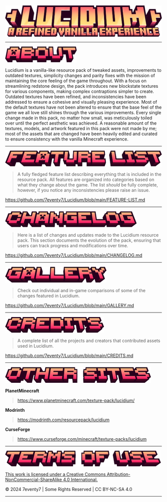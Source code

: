 ![lucidium-title9](./images/header/lucidium-title.png)
<hr>

<img src="./images/header/about.png" alt="about" style="height: 50px;">

Lucidium is a vanilla-like resource pack of tweaked assets, improvements to outdated textures, simplicity changes and parity fixes with the mission of maintaining the core feeling of the game throughout. With a focus on streamlining redstone design, the pack introduces new blockstate textures for various components, making complex contraptions simpler to create. Outdated textures have been refined, and inconsistencies have been addressed to ensure a cohesive and visually pleasing experience. Most of the default textures have not been altered to ensure that the base feel of the game we all love still shines through the various improvements. Every single change made in this pack, no matter how small, was meticulously toiled over until the perfect aesthetic was achieved. A reasonable amount of the textures, models, and artwork featured in this pack were not made by me; most of the assets that are changed have been heavily edited and curated to ensure consistency with the vanilla Minecraft experience.
<hr>

<img src="./images/header/feature-list.png" style="height: 50px;">

> A fully fledged feature list describing everything that is included in the resource pack. All features are organized into categories based on what they change about the game. The list *should* be fully complete, however, if you notice any inconsistencies please raise an issue.

https://github.com/7eventy7/Lucidium/blob/main/FEATURE-LIST.md
<hr>

<img src="./images/header/changelog.png" style="height: 50px;">

> Here is a list of changes and updates made to the Lucidium resource pack. This section documents the evolution of the pack, ensuring that users can track progress and modifications over time.

https://github.com/7eventy7/Lucidium/blob/main/CHANGELOG.md
<hr>

<img src="./images/header/gallery.png" style="height: 50px;">

> Check out individual and in-game comparisons of some of the changes featured in Lucidium.

https://github.com/7eventy7/Lucidium/blob/main/GALLERY.md
<hr>

<img src="./images/header/credits.png" style="height: 50px;">

> A complete list of all the projects and creators that contributed assets used in Lucidium.

https://github.com/7eventy7/Lucidium/blob/main/CREDITS.md
<hr>

<img src="./images/header/other-sites.png" style="height: 50px;">

**PlanetMinecraft**
> https://www.planetminecraft.com/texture-pack/lucidium/

**Modrinth**
> https://modrinth.com/resourcepack/lucidium

**CurseForge**
> https://www.curseforge.com/minecraft/texture-packs/lucidium
<hr>

<img src="./images/header/terms-of-use.png" style="height: 50px;">

[This work is licensed under a Creative Commons Attribution-NonCommercial-ShareAlike 4.0 International.](https://github.com/7eventy7/Lucidium/blob/main/LICENSE.md)

© 2024 7eventy7 | Some Rights Reserved | CC BY-NC-SA 4.0


<hr>

